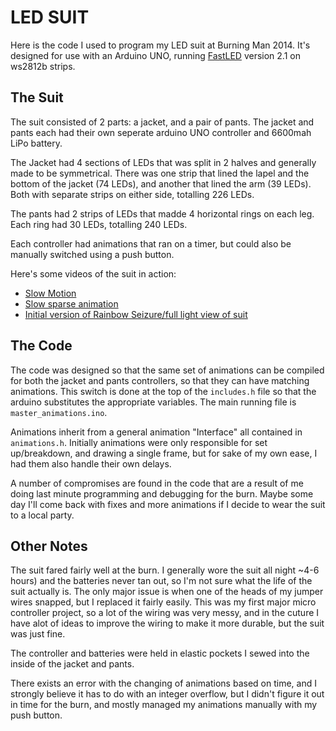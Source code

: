 LED SUIT
========

Here is the code I used to program my LED suit at Burning Man 2014. It's designed for use with an Arduino UNO, running [FastLED](https://github.com/FastLED/FastLED) version 2.1 on ws2812b strips.

The Suit
--------
The suit consisted of 2 parts: a jacket, and a pair of pants. The jacket and pants each had their own seperate arduino UNO controller and 6600mah LiPo battery.

The Jacket had 4 sections of LEDs that was split in 2 halves and generally made to be symmetrical. There was one strip that lined the lapel and the bottom of the jacket (74 LEDs), and another that lined the arm (39 LEDs). Both with separate strips on either side, totalling 226 LEDs.


The pants had 2 strips of LEDs that madde 4 horizontal rings on each leg. Each ring had 30 LEDs, totalling 240 LEDs.

Each controller had animations that ran on a timer, but could also be manually switched using a push button. 

Here's some videos of the suit in action:

* [Slow Motion](http://videos-c-7.ak.instagram.com/hphotos-ak-xaf1/10622491_271188629734287_1681579773_n.mp4)
* [Slow sparse animation](http://videos-f-18.ak.instagram.com/hphotos-ak-xaf1/10627084_1468371203418038_1837724756_n.mp4)
* [Initial version of Rainbow Seizure/full light view of suit](http://videos-e-3.ak.instagram.com/hphotos-ak-xaf1/10613671_539303312836723_948993920_n.mp4)

The Code
--------

The code was designed so that the same set of animations can be compiled for both the jacket and pants controllers, so that they can have matching animations. This switch is done at the top of the `includes.h` file so that the arduino substitutes the appropriate variables. The main running file is `master_animations.ino`.

Animations inherit from a general animation "Interface" all contained in `animations.h`. Initially animations were only responsible for set up/breakdown, and drawing a single frame, but for sake of my own ease, I had them also handle their own delays.

A number of compromises are found in the code that are a result of me doing last minute programming and debugging for the burn. Maybe some day I'll come back with fixes and more animations if I decide to wear the suit to a local party.

Other Notes
-----------

The suit fared fairly well at the burn. I generally wore the suit all night ~4-6 hours) and the batteries never tan out, so I'm not sure what the life of the suit actually is. The only major issue is when one of the heads of my jumper wires snapped, but I replaced it fairly easily. This was my first major micro controller project, so a lot of the wiring was very messy, and in the cuture I have alot of ideas to improve the wiring to make it more durable, but the suit was just fine.

The controller and batteries were held in elastic pockets I sewed into the inside of the jacket and pants.

There exists an error with the changing of animations based on time, and I strongly believe it has to do with an integer overflow, but I didn't figure it out in time for the burn, and mostly managed my animations manually with my push button.
